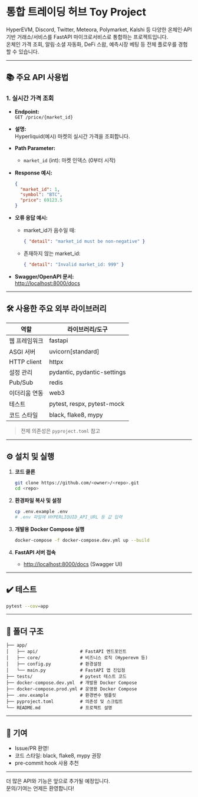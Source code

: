 # 통합 트레이딩 허브 Toy Project

HyperEVM, Discord, Twitter, Meteora, Polymarket, Kalshi 등 다양한 온체인·API 기반 거래소/서비스를 FastAPI 마이크로서비스로 통합하는 프로젝트입니다.  
온체인 가격 조회, 알림·소셜 자동화, DeFi 스왑, 예측시장 베팅 등 전체 플로우를 경험할 수 있습니다.

---

## 📚 주요 API 사용법

### 1. 실시간 가격 조회

- **Endpoint:**  
  `GET /price/{market_id}`

- **설명:**  
  Hyperliquid(예시) 마켓의 실시간 가격을 조회합니다.

- **Path Parameter:**  
  - `market_id` (int): 마켓 인덱스 (0부터 시작)

- **Response 예시:**
  ```json
  {
    "market_id": 1,
    "symbol": "BTC",
    "price": 69123.5
  }
  ```

- **오류 응답 예시:**
  - market_id가 음수일 때:
    ```json
    { "detail": "market_id must be non-negative" }
    ```
  - 존재하지 않는 market_id:
    ```json
    { "detail": "Invalid market_id: 999" }
    ```

- **Swagger/OpenAPI 문서:**  
  [http://localhost:8000/docs](http://localhost:8000/docs)

---

## 🛠️ 사용한 주요 외부 라이브러리

| 역할            | 라이브러리/도구         |
|----------------|------------------------|
| 웹 프레임워크   | fastapi                |
| ASGI 서버      | uvicorn[standard]      |
| HTTP client    | httpx                  |
| 설정 관리      | pydantic, pydantic-settings |
| Pub/Sub        | redis                  |
| 이더리움 연동  | web3                   |
| 테스트         | pytest, respx, pytest-mock |
| 코드 스타일    | black, flake8, mypy    |

> 전체 의존성은 `pyproject.toml` 참고

---

## ⚙️ 설치 및 실행

1. **코드 클론**
    ```sh
    git clone https://github.com/<owner>/<repo>.git
    cd <repo>
    ```

2. **환경파일 복사 및 설정**
    ```sh
    cp .env.example .env
    # .env 파일에 HYPERLIQUID_API_URL 등 값 입력
    ```

3. **개발용 Docker Compose 실행**
    ```sh
    docker-compose -f docker-compose.dev.yml up --build
    ```

4. **FastAPI 서버 접속**
    - [http://localhost:8000/docs](http://localhost:8000/docs) (Swagger UI)

---

## ✔️ 테스트

```sh
pytest --cov=app
```

---

## 📁 폴더 구조

```
├── app/
│   ├── api/                # FastAPI 엔드포인트
│   ├── core/               # 비즈니스 로직 (Hyperevm 등)
│   ├── config.py           # 환경설정
│   └── main.py             # FastAPI 앱 진입점
├── tests/                  # pytest 테스트 코드
├── docker-compose.dev.yml  # 개발용 Docker Compose
├── docker-compose.prod.yml # 운영용 Docker Compose
├── .env.example            # 환경변수 템플릿
├── pyproject.toml          # 의존성 및 스크립트
└── README.md               # 프로젝트 설명
```

---

## 🤝 기여

- Issue/PR 환영!  
- 코드 스타일: black, flake8, mypy 권장  
- pre-commit hook 사용 추천

---

더 많은 API와 기능은 앞으로 추가될 예정입니다.  
문의/기여는 언제든 환영합니다!